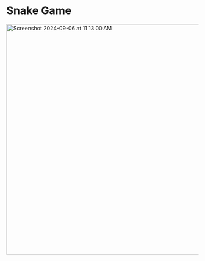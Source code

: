 # Snake Game
<img width="605" alt="Screenshot 2024-09-06 at 11 13 00 AM" src="https://github.com/user-attachments/assets/536ea2dd-587b-4565-90e0-b9142baa9641">
